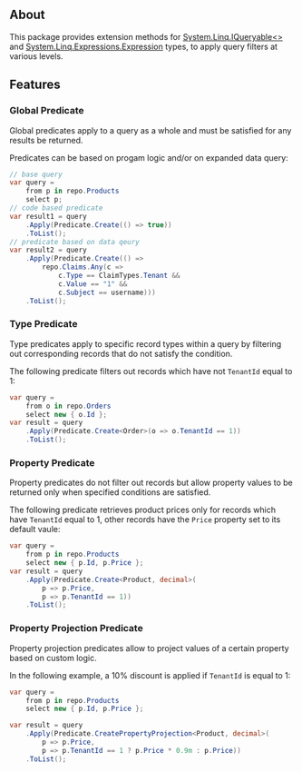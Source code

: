 ## About

This package provides extension methods for [System.Linq.IQueryable<>](https://learn.microsoft.com/en-us/dotnet/api/system.linq.iqueryable) and [System.Linq.Expressions.Expression](https://learn.microsoft.com/en-us/dotnet/api/system.linq.expressions.expression) types, to apply query filters at various levels.

## Features

### Global Predicate

Global predicates apply to a query as a whole and must be satisfied for any results be returned.

Predicates can be based on progam logic and/or on expanded data query:

```C#
// base query
var query =
    from p in repo.Products
    select p;
// code based predicate
var result1 = query
    .Apply(Predicate.Create(() => true))
    .ToList();
// predicate based on data qeury
var result2 = query
    .Apply(Predicate.Create(() =>
        repo.Claims.Any(c =>
            c.Type == ClaimTypes.Tenant &&
            c.Value == "1" &&
            c.Subject == username)))
    .ToList();
```

### Type Predicate

Type predicates apply to specific record types within a query by filtering out corresponding records that do not satisfy the condition.

The following predicate filters out records which have not `TenantId` equal to 1:

```C#
var query =
    from o in repo.Orders
    select new { o.Id };
var result = query
    .Apply(Predicate.Create<Order>(o => o.TenantId == 1))
    .ToList();
```

### Property Predicate

Property predicates do not filter out records but allow property values to be returned only when specified conditions are satisfied.

The following predicate retrieves product prices only for records which have `TenantId` equal to 1, other records have the `Price` property set to its default vaule:

```C#
var query =
    from p in repo.Products
    select new { p.Id, p.Price };
var result = query
    .Apply(Predicate.Create<Product, decimal>(
        p => p.Price,
        p => p.TenantId == 1))
    .ToList();
```

### Property Projection Predicate

Property projection predicates allow to project values of a certain property based on custom logic.

In the following example, a 10% discount is applied if `TenantId` is equal to 1:

```C#
var query =
    from p in repo.Products
    select new { p.Id, p.Price };

var result = query
    .Apply(Predicate.CreatePropertyProjection<Product, decimal>(
        p => p.Price,
        p => p.TenantId == 1 ? p.Price * 0.9m : p.Price))
    .ToList();
```
